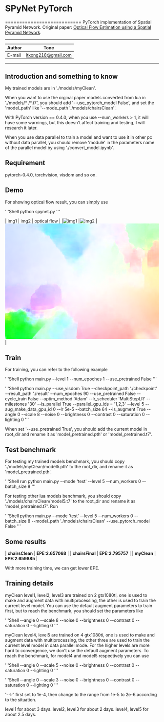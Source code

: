 # SPyNet PyTorch
===========================
PyTorch implementation of Spatial Pyramid Network. Original paper: [Optical Flow Estimation using a Spatial Pyramid Network](http://openaccess.thecvf.com/content_cvpr_2017/papers/Ranjan_Optical_Flow_Estimation_CVPR_2017_paper.pdf).

****	
|Author|Tone|
|---|---
|E-mail|ltkong218@gmail.com
****


## Introduction and something to know
My trained models are in './models/myClean'.

When you want to use the orginal paper models converted from lua in './models/* /*.t7', you should add '--use_pytorch_model False', and set the 'model_path' like '--mode_path './models/chairsClean''.

With PyTorch version == 0.4.0, when you use --num_workers > 1, it will have some warnings, but this doesn't affect training and testing, I will research it later.

When you use data parallel to train a model and want to use it in other pc without data parallel, you should remove 'module' in the parameters name of the parallel model by using './convert_model.ipynb'.


## Requirement
pytorch-0.4.0, torchvision, visdom and so on.


## Demo
For showing optical flow result, you can simply use

'''Shell
python spynet.py
'''

| img1 | img2 | optical flow |
|![img1](https://github.com/ltkong218/SPyNet-PyTorch/raw/master/data/img1.png "img1") |![img2](https://github.com/ltkong218/SPyNet-PyTorch/raw/master/data/img2.png "img2") |![flow](https://github.com/ltkong218/SPyNet-PyTorch/raw/master/eval_result/flow.png "flow") |


## Train
For training, you can refer to the following example

'''Shell
python main.py --level 1 --num_epoches 1 --use_pretrained False
'''

'''Shell
python main.py --use_visdom True --checkpoint_path './checkpoint' --result_path './result' --num_epoches 90 --use_pretrained False --cycle_train False --optim_method 'Adam' --lr_scheduler 'MultiStepLR' --milestones '30' --is_parallel True --parallel_gpu_ids = '1,2,3' --level 5 --aug_make_data_gpu_id 0 --lr 5e-5 --batch_size 64 --is_augment True --angle 0 --scale 8 --noise 0 --brightness 0 --contrast 0 --saturation 0 --lighting 0
'''

When set '--use_pretrained True', you should add the current model in root_dir and rename it as 'model_pretrained.pth' or 'model_pretrained.t7'.


## Test benchmark
For testing my trained models benchmark, you should copy './models/myClean/model5.pth' to the root_dir, and rename it as 'model_pretrained.pth'.

'''Shell
run python main.py --mode 'test' --level 5 --num_workers 0 --batch_size 8
'''

For testing other lua models benchmark, you should copy './models/chairsClean/model5.t7' to the root_dir and rename it as 'model_pretrained.t7'.
Run

'''Shell
python main.py --mode 'test' --level 5 --num_workers 0 --batch_size 8 --model_path './models/chairsClean' --use_pytorch_model False
'''


## Some results
| **chairsClean** | **EPE:2.657068** |
| **chairsFinal** | **EPE:2.795757** |
| **myClean** | **EPE:2.659885** |

With more training time, we can get lower EPE.

## Training details 
myClean level1, level2, level3 are trained on 2 gtx1080ti, one is used to make and augment data with multiprocessing, the other is used to train the current level model.
You can use the default augment parameters to train first, but to reach the benchmark, you should set the parameters like

'''Shell
--angle 0 --scale 8 --noise 0 --brightness 0 --contrast 0 --saturation 0 --lighting 0
'''

myClean level4, level5 are trained on 4 gtx1080ti, one is used to make and augment data with multiprocessing, the other three are used to train the current level model in data parallel mode.
For the higher levels are more hard to convergence, we don't use the default augment parameters. To reach the benchmark, for model4 and model5 respectively you can use

'''Shell
--angle 0 --scale 5 --noise 0 --brightness 0 --contrast 0 --saturation 0 --lighting 0
'''

'''Shell
--angle 0 --scale 3 --noise 0 --brightness 0 --contrast 0 --saturation 0 --lighting 0
'''

'--lr' first set to 1e-4, then change to the range from 1e-5 to 2e-6 according to the situation.

level1 for about 3 days. level2, level3 for about 2 days. level4, level5 for about 2.5 days.
